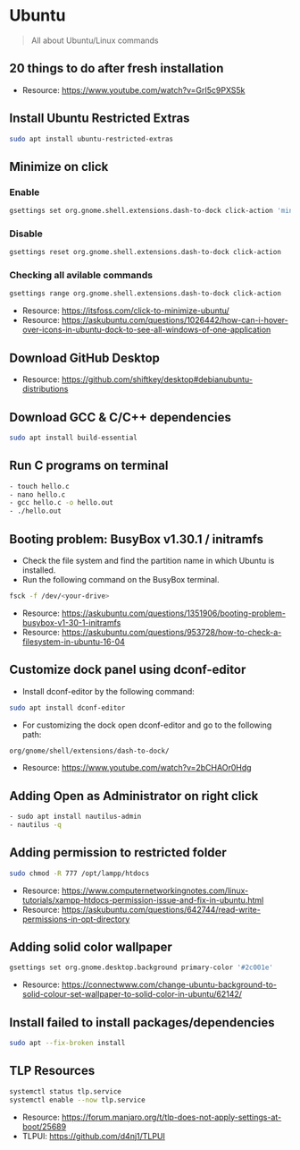 # Ubuntu
> All about Ubuntu/Linux commands

## 20 things to do after fresh installation
- Resource: https://www.youtube.com/watch?v=GrI5c9PXS5k

## Install Ubuntu Restricted Extras

```bash
sudo apt install ubuntu-restricted-extras
```

## Minimize on click
### Enable

``` bash
gsettings set org.gnome.shell.extensions.dash-to-dock click-action 'minimize-or-previews'
```

### Disable

``` bash
gsettings reset org.gnome.shell.extensions.dash-to-dock click-action
```

### Checking all avilable commands

``` bash
gsettings range org.gnome.shell.extensions.dash-to-dock click-action
```

- Resource: https://itsfoss.com/click-to-minimize-ubuntu/
- Resource: https://askubuntu.com/questions/1026442/how-can-i-hover-over-icons-in-ubuntu-dock-to-see-all-windows-of-one-application

## Download GitHub Desktop
- Resource: https://github.com/shiftkey/desktop#debianubuntu-distributions

## Download GCC & C/C++ dependencies
```bash
sudo apt install build-essential
```

## Run C programs on terminal
```bash
- touch hello.c
- nano hello.c
- gcc hello.c -o hello.out
- ./hello.out
```

## Booting problem: BusyBox v1.30.1 / initramfs
- Check the file system and find the partition name in which Ubuntu is installed.
- Run the following command on the BusyBox terminal.

```bash
fsck -f /dev/<your-drive>
```
- Resource: https://askubuntu.com/questions/1351906/booting-problem-busybox-v1-30-1-initramfs
- Resource: https://askubuntu.com/questions/953728/how-to-check-a-filesystem-in-ubuntu-16-04

## Customize dock panel using dconf-editor
- Install dconf-editor by the following command:

```bash
sudo apt install dconf-editor
```

- For customizing the dock open dconf-editor and go to the following path:

```bash
org/gnome/shell/extensions/dash-to-dock/
```
- Resource: https://www.youtube.com/watch?v=2bCHAOr0Hdg

## Adding Open as Administrator on right click

```bash
- sudo apt install nautilus-admin
- nautilus -q
```

## Adding permission to restricted folder

```bash
sudo chmod -R 777 /opt/lampp/htdocs
```
- Resource: https://www.computernetworkingnotes.com/linux-tutorials/xampp-htdocs-permission-issue-and-fix-in-ubuntu.html
- Resource: https://askubuntu.com/questions/642744/read-write-permissions-in-opt-directory

## Adding solid color wallpaper

```bash
gsettings set org.gnome.desktop.background primary-color '#2c001e'
```
- Resource: https://connectwww.com/change-ubuntu-background-to-solid-colour-set-wallpaper-to-solid-color-in-ubuntu/62142/

## Install failed to install packages/dependencies

```bash
sudo apt --fix-broken install
```

## TLP Resources

```bash
systemctl status tlp.service
systemctl enable --now tlp.service
```
- Resource: https://forum.manjaro.org/t/tlp-does-not-apply-settings-at-boot/25689
- TLPUI: https://github.com/d4nj1/TLPUI